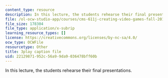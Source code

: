 ```yaml
---
content_type: resource
description: In this lecture, the students rehearse their final presentations.
file: /ol-ocw-studio-app/courses/cms-611j-creating-video-games-fall-2014/22129871952c56a99da9036478bff60b_ok4qM1OzlPA.vtt
file_size: 178304
file_type: application/x-subrip
learning_resource_types: []
license: https://creativecommons.org/licenses/by-nc-sa/4.0/
ocw_type: OCWFile
resourcetype: Other
title: 3play caption file
uid: 22129871-952c-56a9-9da9-036478bff60b
---
```

In this lecture, the students rehearse their final presentations.